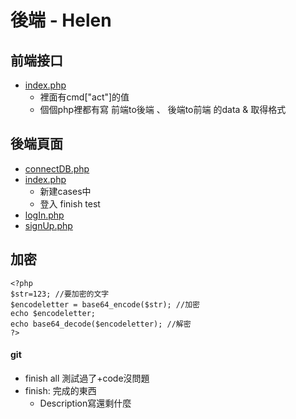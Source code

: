 # 後端 - Helen

## 前端接口
+ [index.php](https://github.com/ytchao0234/softwareEngineeringProject/blob/backEnd/index.php)
    + 裡面有cmd["act"]的值
    + 個個php裡都有寫 前端to後端 、 後端to前端 的data & 取得格式

## 後端頁面
+ [connectDB.php](https://github.com/ytchao0234/softwareEngineeringProject/blob/backEnd/connectDB.php)
+ [index.php](https://github.com/ytchao0234/softwareEngineeringProject/blob/backEnd/index.php)
    + 新建cases中
    - 登入 finish test
+ [logIn.php](https://github.com/ytchao0234/softwareEngineeringProject/blob/backEnd/logIn.php)
+ [signUp.php](https://github.com/ytchao0234/softwareEngineeringProject/blob/backEnd/signUp.php)



## 加密
```
<?php
$str=123; //要加密的文字
$encodeletter = base64_encode($str); //加密
echo $encodeletter;
echo base64_decode($encodeletter); //解密
?>
```

#### git
+ finish all 測試過了+code沒問題
+ finish: 完成的東西
    - Description寫還剩什麼